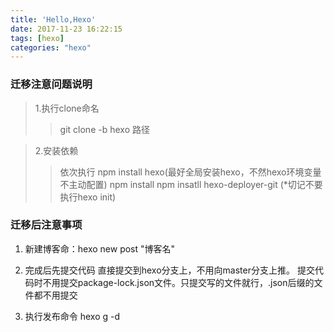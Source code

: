 ```yaml
---
title: 'Hello,Hexo'
date: 2017-11-23 16:22:15
tags: [hexo]
categories: "hexo"
---
```

### 迁移注意问题说明
> 1.执行clone命名
>> git clone -b hexo 路径

> 2.安装依赖
>> 依次执行 npm install hexo(最好全局安装hexo，不然hexo环境变量不主动配置) npm install npm insatll hexo-deployer-git     (*切记不要执行hexo init)


### 迁移后注意事项
1. 新建博客命：hexo new post "博客名"

2. 完成后先提交代码 直接提交到hexo分支上，不用向master分支上推。 提交代码时不用提交package-lock.json文件。只提交写的文件就行，.json后缀的文件都不用提交

3. 执行发布命令 hexo g -d


